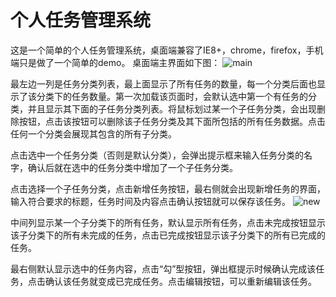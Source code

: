 # 个人任务管理系统
这是一个简单的个人任务管理系统，桌面端兼容了IE8+，chrome，firefox，手机端只是做了一个简单的demo。
桌面端主界面如下图：
![main](https://github.com/hieeyh/personal-task-management/blob/master/images/main.png)

最左边一列是任务分类列表，最上面显示了所有任务的数量，每一个分类后面也显示了该分类下的任务数量。第一次加载该页面时，会默认选中第一个有任务的分类，并且显示其下面的子任务分类列表。将鼠标划过某一个子任务分类，会出现删除按钮，点击该按钮可以删除该子任务分类及其下面所包括的所有任务数据。点击任何一个分类会展现其包含的所有子分类。

点击选中一个任务分类（否则是默认分类），会弹出提示框来输入任务分类的名字，确认后就在选中的任务分类中增加了一个子任务分类。

点击选择一个子任务分类，点击新增任务按钮，最右侧就会出现新增任务的界面，输入符合要求的标题，任务时间及内容点击确认按钮就可以保存该任务。
![new](https://github.com/hieeyh/personal-task-management/blob/master/images/new.png)

中间列显示某一个子分类下的所有任务，默认显示所有任务，点击未完成按钮显示该子分类下的所有未完成的任务，点击已完成按钮显示该子分类下的所有已完成的任务。

最右侧默认显示选中的任务内容，点击“勾”型按钮，弹出框提示时候确认完成该任务，点击确认该任务就变成已完成任务。点击编辑按钮，可以重新编辑该任务。
